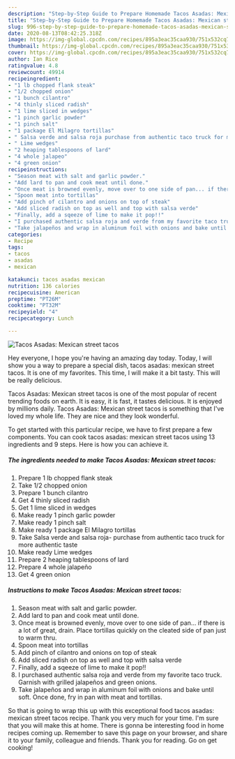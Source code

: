 ```yaml
---
description: "Step-by-Step Guide to Prepare Homemade Tacos Asadas: Mexican street tacos"
title: "Step-by-Step Guide to Prepare Homemade Tacos Asadas: Mexican street tacos"
slug: 996-step-by-step-guide-to-prepare-homemade-tacos-asadas-mexican-street-tacos
date: 2020-08-13T08:42:25.318Z
image: https://img-global.cpcdn.com/recipes/895a3eac35caa930/751x532cq70/tacos-asadas-mexican-street-tacos-recipe-main-photo.jpg
thumbnail: https://img-global.cpcdn.com/recipes/895a3eac35caa930/751x532cq70/tacos-asadas-mexican-street-tacos-recipe-main-photo.jpg
cover: https://img-global.cpcdn.com/recipes/895a3eac35caa930/751x532cq70/tacos-asadas-mexican-street-tacos-recipe-main-photo.jpg
author: Ian Rice
ratingvalue: 4.8
reviewcount: 49914
recipeingredient:
- "1 lb chopped flank steak"
- "1/2 chopped onion"
- "1 bunch cilantro"
- "4 thinly sliced radish"
- "1 lime sliced in wedges"
- "1 pinch garlic powder"
- "1 pinch salt"
- "1 package El Milagro tortillas"
- " Salsa verde and salsa roja purchase from authentic taco truck for more authentic taste"
- " Lime wedges"
- "2 heaping tablespoons of lard"
- "4 whole jalapeo"
- "4 green onion"
recipeinstructions:
- "Season meat with salt and garlic powder."
- "Add lard to pan and cook meat until done."
- "Once meat is browned evenly, move over to one side of pan... if there is a lot of great, drain. Place tortillas quickly on the cleated side of pan just to warm thru."
- "Spoon meat into tortillas"
- "Add pinch of cilantro and onions on top of steak"
- "Add sliced radish on top as well and top with salsa verde"
- "Finally, add a sqeeze of lime to make it pop!!"
- "I purchased authentic salsa roja and verde from my favorite taco truck. Garnish with grilled jalapeños and green onions."
- "Take jalapeños and wrap in aluminum foil with onions and bake until soft. Once done, fry in pan with meat and tortillas."
categories:
- Recipe
tags:
- tacos
- asadas
- mexican

katakunci: tacos asadas mexican 
nutrition: 136 calories
recipecuisine: American
preptime: "PT26M"
cooktime: "PT32M"
recipeyield: "4"
recipecategory: Lunch

---
```



![Tacos Asadas: Mexican street tacos](https://img-global.cpcdn.com/recipes/895a3eac35caa930/751x532cq70/tacos-asadas-mexican-street-tacos-recipe-main-photo.jpg)

Hey everyone, I hope you're having an amazing day today. Today, I will show you a way to prepare a special dish, tacos asadas: mexican street tacos. It is one of my favorites. This time, I will make it a bit tasty. This will be really delicious.

Tacos Asadas: Mexican street tacos is one of the most popular of recent trending foods on earth. It is easy, it is fast, it tastes delicious. It is enjoyed by millions daily. Tacos Asadas: Mexican street tacos is something that I've loved my whole life. They are nice and they look wonderful.




To get started with this particular recipe, we have to first prepare a few components. You can cook tacos asadas: mexican street tacos using 13 ingredients and 9 steps. Here is how you can achieve it.

<!--inarticleads1-->

##### The ingredients needed to make Tacos Asadas: Mexican street tacos:

1. Prepare 1 lb chopped flank steak
1. Take 1/2 chopped onion
1. Prepare 1 bunch cilantro
1. Get 4 thinly sliced radish
1. Get 1 lime sliced in wedges
1. Make ready 1 pinch garlic powder
1. Make ready 1 pinch salt
1. Make ready 1 package El Milagro tortillas
1. Take  Salsa verde and salsa roja- purchase from authentic taco truck for more authentic taste
1. Make ready  Lime wedges
1. Prepare 2 heaping tablespoons of lard
1. Prepare 4 whole jalapeño
1. Get 4 green onion




<!--inarticleads2-->

##### Instructions to make Tacos Asadas: Mexican street tacos:

1. Season meat with salt and garlic powder.
1. Add lard to pan and cook meat until done.
1. Once meat is browned evenly, move over to one side of pan... if there is a lot of great, drain. Place tortillas quickly on the cleated side of pan just to warm thru.
1. Spoon meat into tortillas
1. Add pinch of cilantro and onions on top of steak
1. Add sliced radish on top as well and top with salsa verde
1. Finally, add a sqeeze of lime to make it pop!!
1. I purchased authentic salsa roja and verde from my favorite taco truck. Garnish with grilled jalapeños and green onions.
1. Take jalapeños and wrap in aluminum foil with onions and bake until soft. Once done, fry in pan with meat and tortillas.




So that is going to wrap this up with this exceptional food tacos asadas: mexican street tacos recipe. Thank you very much for your time. I'm sure that you will make this at home. There is gonna be interesting food in home recipes coming up. Remember to save this page on your browser, and share it to your family, colleague and friends. Thank you for reading. Go on get cooking!
